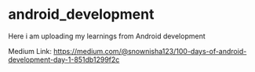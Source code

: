 # android_development

Here i am uploading my learnings from Android development

Medium Link: https://medium.com/@snownisha123/100-days-of-android-development-day-1-851db1299f2c
